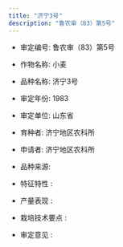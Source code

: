 ```yaml
---
title: "济宁3号"
description: "鲁农审（83）第5号"
---
```

* 审定编号:  鲁农审（83）第5号

*  作物名称:  小麦

*  品种名称:  济宁3号

*  审定年份:  1983

*  审定单位:  山东省

* 育种者:  济宁地区农科所

*  申请者:  济宁地区农科所

*  品种来源:  

*  特征特性 : 

 
*  产量表现 : 


*  栽培技术要点 : 


*  审定意见 : 

